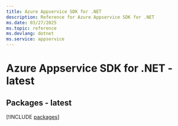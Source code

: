 ```yaml
---
title: Azure Appservice SDK for .NET
description: Reference for Azure Appservice SDK for .NET
ms.date: 03/27/2025
ms.topic: reference
ms.devlang: dotnet
ms.service: appservice
---
```

# Azure Appservice SDK for .NET - latest
## Packages - latest
[!INCLUDE [packages](appservice-index.md)]
